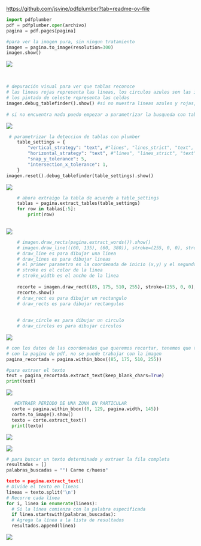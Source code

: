 https://github.com/jsvine/pdfplumber?tab=readme-ov-file

```python
import pdfplumber
pdf = pdfplumber.open(archivo)
pagina = pdf.pages[pagina]

#para ver la imagen pura, sin ningun tratamiento 
imagen = pagina.to_image(resolution=300)
imagen.show()
```

![](assets/2024-05-28-11-54-25-image.png)

    

```python
# depuración visual para ver que tablas reconoce
# las lineas rojas representa las lineas, los circulos azules son las intersecciones enter las lineas
# los pintado de celeste representa las celdas
imagen.debug_tablefinder().show() #si no muestra lineas azules y rojas, no encontro nada
    
# si no encuentra nada puedo empezar a parametrizar la busqueda con table_settings
```



![](assets/2024-05-28-11-57-02-image.png)



```python
 # parametrizar la deteccion de tablas con plumber
    table_settings = {
        "vertical_strategy": "text", #"lines", "lines_strict", "text", or "explicit"
        "horizontal_strategy": "text", #"lines", "lines_strict", "text", or "explicit"
        "snap_y_tolerance": 5,
        "intersection_x_tolerance": 1,
    }
imagen.reset().debug_tablefinder(table_settings).show()
```

![](assets/2024-05-28-11-58-15-image.png)



```python
    # ahora extraigo la tabla de acuerdo a table_settings
    tablas = pagina.extract_tables(table_settings)
    for row in tablas[:5]:
        print(row)
    
```



![](assets/2024-05-28-11-59-56-image.png)

```python
    # imagen.draw_rects(pagina.extract_words()).show()
    # imagen.draw_line(((60, 135), (60, 380)), stroke=(255, 0, 0), stroke_width=10).show()
    # draw_line es para dibujar una linea
    # draw_lines es para dibujar lineas
    # el primer parametro es la coordenada de inicio (x,y) y el segundo la coordenada de fin (x,y)
    # stroke es el color de la linea
    # stroke_width es el ancho de la linea
    
    recorte = imagen.draw_rect((85, 175, 510, 255), stroke=(255, 0, 0), stroke_width=10)
    recorte.show()
    # draw_rect es para dibujar un rectangulo
    # draw_rects es para dibujar rectangulos
    
    
    # draw_circle es para dibujar un circulo
    # draw_circles es para dibujar circulos
```

![](assets/2024-05-28-12-02-19-image.png)

```python
# con los datos de las coordenadas que queremos recortar, tenemos que trabajar
# con la pagina de pdf, no se puede trabajar con la imagen
pagina_recortada = pagina.within_bbox((85, 175, 510, 255))

#para extraer el texto
text = pagina_recortada.extract_text(keep_blank_chars=True)
print(text)
```

![](assets/2024-05-28-12-19-35-image.png)



```python
   #EXTRAER PERIODO DE UNA ZONA EN PARTICULAR
  corte = pagina.within_bbox((0, 129, pagina.width, 145))
  corte.to_image().show()
  texto = corte.extract_text()
  print(texto)
```

![](assets/2024-05-28-13-12-55-image.png)

![](assets/2024-05-28-13-13-18-image.png)



```python
# para buscar un texto determinado y extraer la fila completa
resultados = []
palabras_buscadas = "") Carne c/hueso"

texto = pagina.extract_text()
# Divide el texto en líneas
lineas = texto.split('\n')
# Recorre cada línea
for i, linea in enumerate(lineas):
  # Si la línea comienza con la palabra especificada
  if linea.startswith(palabras_buscadas):
  # Agrega la línea a la lista de resultados
  resultados.append(linea)
```

![](assets/2024-05-28-13-16-59-image.png)